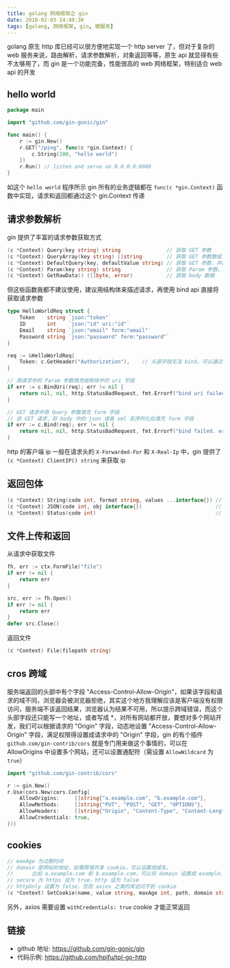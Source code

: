 ```yaml
---
title: golang 网络框架之 gin
date: 2018-02-03 14:49:30
tags: [golang, 网络框架, gin, 微服务]
---
```


golang 原生 http 库已经可以很方便地实现一个 http server 了，但对于复杂的 web 服务来说，路由解析，请求参数解析，对象返回等等，原生 api 就显得有些不太够用了，而 gin 是一个功能完备，性能很高的 web 网络框架，特别适合 web api 的开发

## hello world

``` go
package main

import "github.com/gin-gonic/gin"

func main() {
	r := gin.New()
	r.GET("/ping", func(c *gin.Context) {
		c.String(200, "hello world")
	})
	r.Run() // listen and serve on 0.0.0.0:8080
}
```

如这个 `hello world` 程序所示 gin 所有的业务逻辑都在 `func(c *gin.Context)` 函数中实现，请求和返回都通过这个 gin.Context 传递

## 请求参数解析

gin 提供了丰富的请求参数获取方式

``` go
(c *Context) Query(key string) string               // 获取 GET 参数
(c *Context) QueryArray(key string) []string        // 获取 GET 参数数组
(c *Context) DefaultQuery(key, defaultValue string) // 获取 GET 参数，并提供默认值
(c *Context) Param(key string) string               // 获取 Param 参数，类似于 "/user/:id"
(c *Context) GetRawData() ([]byte, error)           // 获取 body 数据
```

但这些函数我都不建议使用，建议用结构体来描述请求，再使用 bind api 直接将获取请求参数

``` go
type HelloWorldReq struct {
    Token    string `json:"token"`
    ID       int    `json:"id" uri:"id"`
    Email    string `json:"email" form:"email"`
    Password string `json:"password" form:"password"`
}

req := &HelloWorldReq{
    Token: c.GetHeader("Authorization"),    // 头部字段无法 bind，可以通过 GetHeader 获取
}

// 用请求中的 Param 参数填充结构体中的 uri 字段
if err := c.BindUri(req); err != nil {
    return nil, nil, http.StatusBadRequest, fmt.Errorf("bind uri failed. err: [%v]", err)
}

// GET 请求中用 Query 参数填充 form 字段
// 非 GET 请求，将 body 中的 json 或者 xml 反序列化后填充 form 字段
if err := c.Bind(req); err != nil {
    return nil, nil, http.StatusBadRequest, fmt.Errorf("bind failed. err: [%v]", err)
}
```

http 的客户端 ip 一般在请求头的 `X-Forwarded-For` 和 `X-Real-Ip` 中，gin 提供了 `(c *Context) ClientIP() string` 来获取 ip

## 返回包体

``` go
(c *Context) String(code int, format string, values ...interface{}) // 返回一个字符串
(c *Context) JSON(code int, obj interface{})                        // 返回一个 json
(c *Context) Status(code int)                                       // 返回一个状态码
```

## 文件上传和返回

从请求中获取文件

``` go
fh, err := ctx.FormFile("file")
if err != nil {
    return err
}

src, err := fh.Open()
if err != nil {
    return err
}
defer src.Close()
```

返回文件

``` go
(c *Context) File(filepath string)
```

## cros 跨域

服务端返回的头部中有个字段 "Access-Control-Allow-Origin"，如果该字段和请求的域不同，浏览器会被浏览器拒绝，其实这个地方我理解应该是客户端没有权限访问，服务端不该返回结果，浏览器认为结果不可用，所以提示跨域错误，而这个头部字段还只能写一个地址，或者写成 *，对所有网站都开放，要想对多个网站开发，我们可以根据请求的 "Origin" 字段，动态地设置 "Access-Control-Allow-Origin" 字段，满足权限得设置成请求中的 "Origin" 字段，gin 的有个插件 `github.com/gin-contrib/cors` 就是专门用来做这个事情的，可以在 AllowOrigins 中设置多个网站，还可以设置通配符（需设置 `AllowWildcard` 为 `true`）

``` go
import "github.com/gin-contrib/cors"

r := gin.New()
r.Use(cors.New(cors.Config{
    AllowOrigins:     []string{"a.example.com", "b.example.com"},
    AllowMethods:     []string{"PUT", "POST", "GET", "OPTIONS"},
    AllowHeaders:     []string{"Origin", "Content-Type", "Content-Length", "Accept-Encoding", "X-CSRF-Token", "Authorization", "Accept", "Cache-Control", "X-Requested-With"},
    AllowCredentials: true,
}))
```

## cookies

``` go
// maxAge 为过期时间
// domain 是网站的地址，如需跨域共享 cookie，可以设置成域名，
//      比如 a.example.com 和 b.example.com，可以将 domain 设置成 example.com
// secure 为 https 设为 true，http 设为 false
// httpOnly 设置为 false，否则 axios 之类的库访问不到 cookie
(c *Context) SetCookie(name, value string, maxAge int, path, domain string, secure, httpOnly bool)
```

另外，axios 需要设置 `withCredentials: true` cookie 才能正常返回

## 链接

- github 地址: <https://github.com/gin-gonic/gin>
- 代码示例: <https://github.com/hpifu/tpl-go-http>
